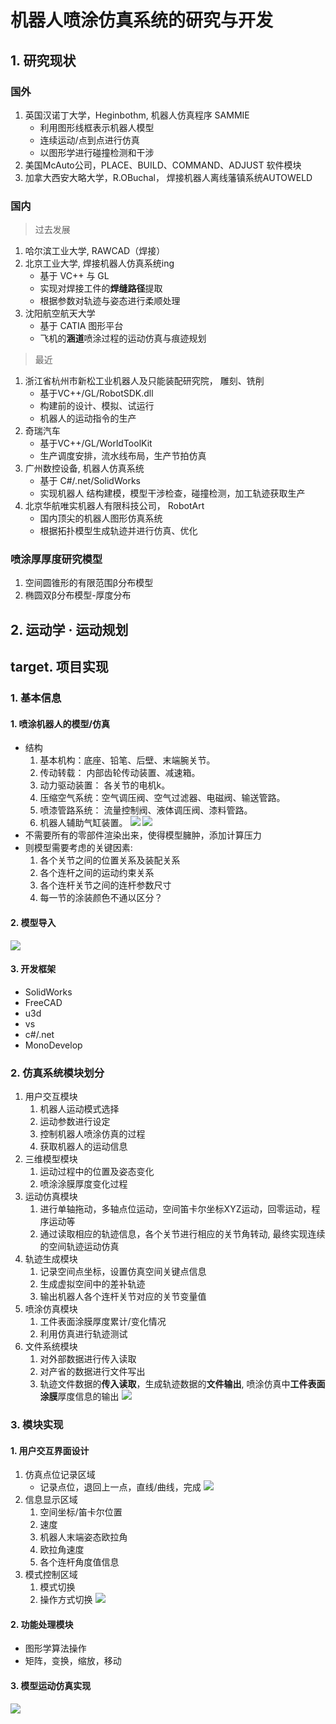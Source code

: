 # 机器人喷涂仿真系统的研究与开发

## 1. 研究现状

### 国外
1. 英国汉诺丁大学，Heginbothm, 机器人仿真程序 SAMMIE
	- 利用图形线框表示机器人模型
	- 连续运动/点到点进行仿真
	- 以图形学进行碰撞检测和干涉
2. 美国McAuto公司，PLACE、BUILD、COMMAND、ADJUST 软件模块
3. 加拿大西安大略大学，R.OBuchal， 焊接机器人离线藩镇系统AUTOWELD

### 国内
> 过去发展
1. 哈尔滨工业大学, RAWCAD（焊接）
2. 北京工业大学, 焊接机器人仿真系统ing
	- 基于 VC++ 与 GL
	- 实现对焊接工件的**焊缝路径**提取
	- 根据参数对轨迹与姿态进行柔顺处理
3. 沈阳航空航天大学
	 - 基于 CATIA 图形平台
	 - 飞机的**涵道**喷涂过程的运动仿真与痕迹规划
> 最近
1. 浙江省杭州市新松工业机器人及只能装配研究院， 雕刻、铣削
	- 基于VC++/GL/RobotSDK.dll
	- 构建前的设计、模拟、试运行
	- 机器人的运动指令的生产
2. 奇瑞汽车
	- 基于VC++/GL/WorldToolKit
	- 生产调度安排，流水线布局，生产节拍仿真
3. 广州数控设备, 机器人仿真系统
	 - 基于 C#/.net/SolidWorks
	 - 实现机器人 结构建模，模型干涉检查，碰撞检测，加工轨迹获取生产
4.  北京华航唯实机器人有限科技公司， RobotArt
	- 国内顶尖的机器人图形仿真系统
	- 根据拓扑模型生成轨迹并进行仿真、优化

### 喷涂厚厚度研究模型
1. 空间圆锥形的有限范围β分布模型
2. 椭圆双β分布模型-厚度分布

## 2. 运动学 · 运动规划



## target. 项目实现

###  1. 基本信息

#### 1. 喷涂机器人的模型/仿真
- 结构
	1. 基本机构：底座、铅笔、后壁、末端腕关节。
	2. 传动转载： 内部齿轮传动装置、减速箱。
	3. 动力驱动装置： 各关节的电机k。
	4. 压缩空气系统：空气调压阀、空气过滤器、电磁阀、输送管路。
	5. 喷漆管路系统： 流量控制阀、液体调压阀、漆料管路。
	6. 机器人辅助气缸装置。 
![](attachments/Pasted%20image%2020221114103542.png)
![](attachments/Pasted%20image%2020221114103553.png)
- 不需要所有的零部件渲染出来，使得模型臃肿，添加计算压力
- 则模型需要考虑的关键因素:
	1. 各个关节之间的位置关系及装配关系
	2. 各个连杆之间的运动约束关系
	3. 各个连杆关节之间的连杆参数尺寸
	4. 每一节的涂装颜色不通以区分？

#### 2. 模型导入
![](attachments/Pasted%20image%2020221114110437.png)

#### 3.  开发框架
- SolidWorks
- FreeCAD
- u3d
- vs 
- c#/.net
- MonoDevelop








### 2. 仿真系统模块划分
1. 用户交互模块
	1. 机器人运动模式选择
	2. 运动参数进行设定
	3. 控制机器人喷涂仿真的过程
	4. 获取机器人的运动信息
2. 三维模型模块
	1. 运动过程中的位置及姿态变化
	2. 喷涂涂膜厚度变化过程  
3. 运动仿真模块
	1. 进行单轴拖动，多轴点位运动，空间笛卡尔坐标XYZ运动，回零运动，程序运动等
	2. 通过读取相应的轨迹信息，各个关节进行相应的关节角转动, 最终实现连续的空间轨迹运动仿真
4. 轨迹生成模块
	1. 记录空间点坐标，设置仿真空间关键点信息
	2. 生成虚拟空间中的差补轨迹
	3. 输出机器人各个连杆关节对应的关节变量值
5. 喷涂仿真模块
	1. 工件表面涂膜厚度累计/变化情况
	2. 利用仿真进行轨迹测试
6. 文件系统模块
	1. 对外部数据进行传入读取
	2. 对产省的数据进行文件写出
	3. 轨迹文件数据的**传入读取**，生成轨迹数据的**文件输出**, 喷涂仿真中**工件表面涂膜**厚度信息的输出
	![](attachments/Pasted%20image%2020221114115909.png)

### 3. 模块实现
#### 1. 用户交互界面设计
 1. 仿真点位记录区域
	 - 记录点位，退回上一点，直线/曲线，完成
	 ![](attachments/Pasted%20image%2020221114121032.png)
 2. 信息显示区域
	 1. 空间坐标/笛卡尔位置
	 2. 速度
	 3. 机器人末端姿态欧拉角
	 4. 欧拉角速度
	 5. 各个连杆角度值信息
3. 模式控制区域
	1. 模式切换
	2. 操作方式切换
![](attachments/Pasted%20image%2020221114121631.png)

#### 2. 功能处理模块
 - 图形学算法操作
 - 矩阵，变换，缩放，移动
#### 3. 模型运动仿真实现
![](attachments/Pasted%20image%2020221114122819.png)